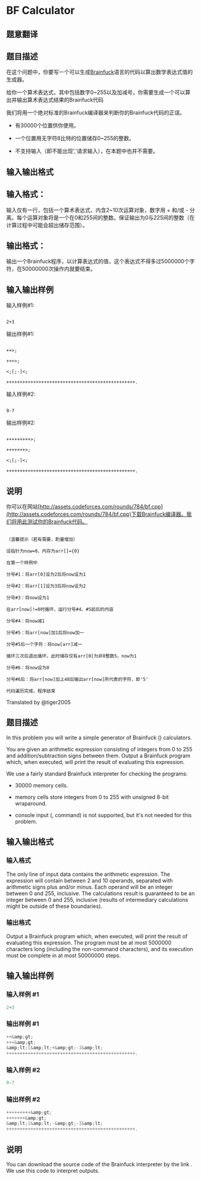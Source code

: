 # BF Calculator

## 题意翻译

## 题目描述

在这个问题中，你要写一个可以生成[Brainfuck](https://en.wikipedia.org/wiki/Brainfuck)语言的代码以算出数学表达式值的生成器。

给你一个算术表达式，其中包括数字0~255以及加减号，你需要生成一个可以算出并输出算术表达式结果的Brainfuck代码

我们将用一个绝对标准的Brainfuck编译器来判断你的Brainfuck代码的正误。

- 有30000个位置供你使用。

- 一个位置用无字符8比特的位置储存0~255的整数。

- 不支持输入（即不能出现','请求输入），在本题中也并不需要。

## 输入输出格式

## 输入格式：

输入仅有一行，包括一个算术表达式，内含2~10次运算对象，数字用 + 和/或 - 分离。每个运算对象将是一个在0和255间的整数。保证输出为0与225间的整数（在计算过程中可能会超出储存范围）。

## 输出格式：

输出一个Brainfuck程序，以计算表达式的值，这个表达式不得多过5000000个字符，在50000000次操作内就要结束。

## 输入输出样例

输入样例#1:

```

2+3

```

输出样例#1:

```

++>;

+++>;

<;[;-]<;

++++++++++++++++++++++++++++++++++++++++++++++++.

```

输入样例#2:

```

9-7

```

输出样例#2:

```

+++++++++>;

+++++++>;

<;[;-]<;

++++++++++++++++++++++++++++++++++++++++++++++++.

```

## 说明

你可以在网站[http://assets.codeforces.com/rounds/784/bf.cpp](http://assets.codeforces.com/rounds/784/bf.cpp)下载Brainfuck编译器。我们将用此测试你的Brainfuck代码。

```

（温馨提示（若有需要，酌量增加）

设指针为now=0，内存为arr[]={0}

在第一个样例中

分号#1：将arr[0]设为2后将now设为1

分号#2：将arr[1]设为3后将now设为2

分号#3：将now设为1

在arr[now]!=0时循环，运行分号#4、#5前后的内容

分号#4：将now减1

分号#5：将arr[now]加1后将now加一

分号#5后一个字符：将now[arr]减一

循环三次后退出循环，此时储存仅有arr[0]为非0整数5，now为1

分号#6：将now设为0

分号#6后：将arr[now]加上48后输出arr[now]所代表的字符，即'5'

代码遍历完成，程序结束

```

Translated by @tiger2005 

## 题目描述

In this problem you will write a simple generator of Brainfuck () calculators.

You are given an arithmetic expression consisting of integers from 0 to 255 and addition/subtraction signs between them. Output a Brainfuck program which, when executed, will print the result of evaluating this expression.

We use a fairly standard Brainfuck interpreter for checking the programs:

- 30000 memory cells.

- memory cells store integers from 0 to 255 with unsigned 8-bit wraparound.

- console input (, command) is not supported, but it's not needed for this problem.

## 输入输出格式

### 输入格式

The only line of input data contains the arithmetic expression. The expression will contain between 2 and 10 operands, separated with arithmetic signs plus and/or minus. Each operand will be an integer between 0 and 255, inclusive. The calculations result is guaranteed to be an integer between 0 and 255, inclusive (results of intermediary calculations might be outside of these boundaries).

### 输出格式

Output a Brainfuck program which, when executed, will print the result of evaluating this expression. The program must be at most 5000000 characters long (including the non-command characters), and its execution must be complete in at most 50000000 steps.

## 输入输出样例

### 输入样例 #1

```cpp
2+3

```
### 输出样例 #1

```cpp
++&amp;gt;
+++&amp;gt;
&amp;lt;[&amp;lt;+&amp;gt;-]&amp;lt;
++++++++++++++++++++++++++++++++++++++++++++++++.

```
### 输入样例 #2

```cpp
9-7

```
### 输出样例 #2

```cpp
+++++++++&amp;gt;
+++++++&amp;gt;
&amp;lt;[&amp;lt;-&amp;gt;-]&amp;lt;
++++++++++++++++++++++++++++++++++++++++++++++++.

```
## 说明

You can download the source code of the Brainfuck interpreter by the link . We use this code to interpret outputs.


